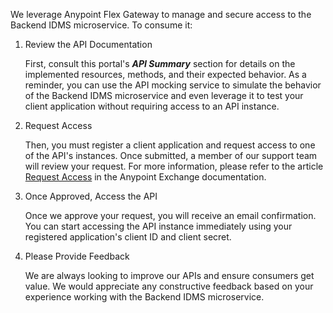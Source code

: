 We leverage Anypoint Flex Gateway to manage and secure access to the Backend IDMS microservice. To consume it:

1. Review the API Documentation

    First, consult this portal's ***API Summary*** section for details on the implemented resources, methods, and their expected behavior. As a reminder, you can use the API mocking service to simulate the behavior of the Backend IDMS microservice and even leverage it to test your client application without requiring access to an API instance.

2. Request Access

    Then, you must register a client application and request access to one of the API's instances. Once submitted, a member of our support team will review your request. For more information, please refer to the article [Request Access](https://docs.mulesoft.com/anypoint-exchange/to-request-access) in the Anypoint Exchange documentation.

3. Once Approved, Access the API

    Once we approve your request, you will receive an email confirmation. You can start accessing the API instance immediately using your registered application's client ID and client secret.

4. Please Provide Feedback

    We are always looking to improve our APIs and ensure consumers get value. We would appreciate any constructive feedback based on your experience working with the Backend IDMS microservice.
